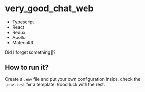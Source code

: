 # very_good_chat_web

- Typescript
- React
- Redux
- Apollo
- MaterialUI

Did I forget something🤔?

## How to run it?
Create a `.env` file and put your own configuration inside, check the `.env.test` for a template. Good luck with the rest.